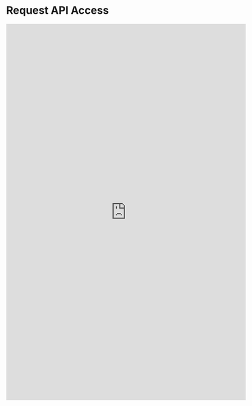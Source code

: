 # Request API Access

<iframe src="https://docs.google.com/forms/d/e/1FAIpQLScih4kguhEHymZr_F-w6JNoceKht_OJ8xn4zfkXCtdj-oLxyQ/viewform?embedded=true" width="640" height="1004" frameborder="0" marginheight="0" marginwidth="0">Loading…</iframe>
